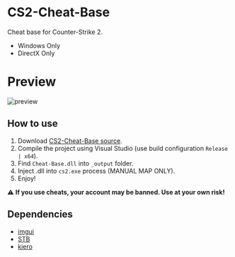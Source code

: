 # CS2-Cheat-Base
Cheat base for Counter-Strike 2.

- Windows Only
- DirectX Only

# Preview
![preview](https://user-images.githubusercontent.com/59938902/233790180-a5d20ad6-75c3-4724-99a6-206be7f21f01.png)

## How to use
1. Download [CS2-Cheat-Base source](https://github.com/KisSsArt/CS2-Cheat-Base/archive/master.zip).
2. Compile the project using Visual Studio (use build configuration `Release | x64`).
3. Find `Cheat-Base.dll` into `_output` folder.
4. Inject .dll into `cs2.exe` process (MANUAL MAP ONLY).
5. Enjoy!

⚠️ **If you use cheats, your account may be banned. Use at your own risk!**

## Dependencies
- [imgui](https://github.com/ocornut/imgui)
- [STB](https://github.com/cristeigabriel/STB)
- [kiero](https://github.com/Rebzzel/kiero)


